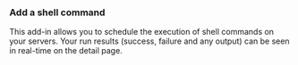 <!-- usedin: [ _legacy_docker/AddIns/shell-v1.md, _maestro/AddIns/shell-v1.md, _node/addins/shell-v1.md, _rails/AddIns/shell-v1.md] -->


### Add a shell command

This add-in allows you to schedule the execution of shell commands on your servers. Your run results (success, failure and any output) can be seen in real-time on the detail page.
